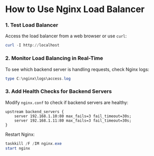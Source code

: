 # **How to Use Nginx Load Balancer**

### **1. Test Load Balancer**
Access the load balancer from a web browser or use `curl`:
```powershell
curl -I http://localhost
```

### **2. Monitor Load Balancing in Real-Time**
To see which backend server is handling requests, check Nginx logs:
```powershell
type C:\nginx\logs\access.log
```

### **3. Add Health Checks for Backend Servers**
Modify `nginx.conf` to check if backend servers are healthy:
```nginx
upstream backend_servers {
    server 192.168.1.10:80 max_fails=3 fail_timeout=30s;
    server 192.168.1.11:80 max_fails=3 fail_timeout=30s;
}
```
Restart Nginx:
```powershell
taskkill /F /IM nginx.exe
start nginx
```
